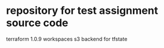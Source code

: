# repository for test assignment source code

terraform 1.0.9
  workspaces
  s3 backend for tfstate
